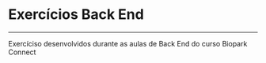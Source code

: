 # Exercícios Back End 
<hr>

Exercíciso desenvolvidos durante as aulas de Back End do curso Biopark Connect
 
